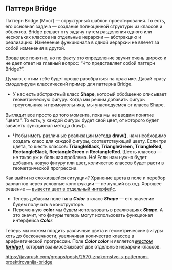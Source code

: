 ## Паттерн Bridge
Паттерн Bridge (Мост) — структурный шаблон проектирования. То есть, его основная 
задача — создание полноценной структуры из классов и объектов. Bridge решает эту задачу 
путем разделения одного или нескольких классов на отдельные иерархии — абстракцию и 
реализацию. Изменение функционала в одной иерархии не влечет за собой изменения в другой.

Вроде все понятно, но по факту это определение звучит очень широко и не дает ответ на 
главный вопрос: “Что представляет собой паттерн Bridge?”.

Думаю, с этим тебе будет проще разобраться на практике. Давай сразу смоделируем 
классический пример для паттерна Bridge.

* У нас есть абстрактный класс **Shape**, который обобщенно описывает геометрическую фигуру.
Когда мы решим добавить фигуры треугольника и прямоугольника, мы унаследуемся от 
класса Shape.

Выглядит все просто до того момента, пока мы не вводим понятие “цвета”. То есть, 
у каждой фигуры будет свой цвет, от которого будет зависеть функционал метода draw(). 
* Чтобы иметь различные реализации метода **draw()**, нам необходимо создать класс для 
каждой фигуры, соответствующий цвету. Если три цвета, то шесть классов: **TriangleBlack, 
TriangleGreen, TriangleRed, RectangleBlack, RectangleGreen** и **RectangleRed**.
Шесть классов — не такая уж и большая проблема. Но! Если нам нужно будет добавить новую 
фигуру или цвет, количество классов будет расти в геометрической прогрессии.

Как выйти из сложившейся ситуации? Хранение цвета в поле и перебор вариантов через 
условные конструкции — не лучший выход. Хорошее решение — <u>вывести цвет в отдельный 
интерфейс</u>.

* Теперь добавим поле типа ***Color*** в класс ***Shape*** — его значение будем получать 
в конструкторе.
* Переменную **color** мы будем использовать в реализациях ***Shape***. А это значит, 
что фигуры теперь могут использовать функционал интерфейса ***Color***.

Теперь мы можем плодить различные цвета и геометрические фигуры хоть до бесконечности, 
увеличивая количество классов в арифметической прогрессии. Поле ***Color color*** 
и является ***<u>мостом (bridge)</u>***, который взаимосвязывает две отдельные иерархии 
классов.

https://javarush.com/groups/posts/2570-znakomstvo-s-patternom-proektirovanija-bridge